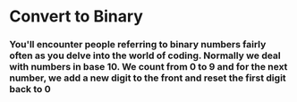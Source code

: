 # Convert to Binary

### You'll encounter people referring to binary numbers fairly often as you delve into the world of coding. Normally we deal with numbers in base 10. We count from 0 to 9 and for the next number, we add a new digit to the front and reset the first digit back to 0